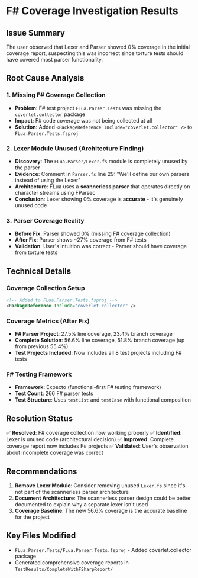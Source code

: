 # F# Coverage Investigation Results

## Issue Summary
The user observed that Lexer and Parser showed 0% coverage in the initial coverage report, suspecting this was incorrect since torture tests should have covered most parser functionality.

## Root Cause Analysis

### 1. Missing F# Coverage Collection
- **Problem**: F# test project `FLua.Parser.Tests` was missing the `coverlet.collector` package
- **Impact**: F# code coverage was not being collected at all
- **Solution**: Added `<PackageReference Include="coverlet.collector" />` to `FLua.Parser.Tests.fsproj`

### 2. Lexer Module Unused (Architecture Finding)
- **Discovery**: The `FLua.Parser/Lexer.fs` module is completely unused by the parser
- **Evidence**: Comment in `Parser.fs` line 29: "We'll define our own parsers instead of using the Lexer"
- **Architecture**: FLua uses a **scannerless parser** that operates directly on character streams using FParsec
- **Conclusion**: Lexer showing 0% coverage is **accurate** - it's genuinely unused code

### 3. Parser Coverage Reality
- **Before Fix**: Parser showed 0% (missing F# coverage collection)
- **After Fix**: Parser shows ~27% coverage from F# tests
- **Validation**: User's intuition was correct - Parser should have coverage from torture tests

## Technical Details

### Coverage Collection Setup
```xml
<!-- Added to FLua.Parser.Tests.fsproj -->
<PackageReference Include="coverlet.collector" />
```

### Coverage Metrics (After Fix)
- **F# Parser Project**: 27.5% line coverage, 23.4% branch coverage  
- **Complete Solution**: 56.6% line coverage, 51.8% branch coverage (up from previous 55.4%)
- **Test Projects Included**: Now includes all 8 test projects including F# tests

### F# Testing Framework
- **Framework**: Expecto (functional-first F# testing framework)
- **Test Count**: 266 F# parser tests
- **Test Structure**: Uses `testList` and `testCase` with functional composition

## Resolution Status
✅ **Resolved**: F# coverage collection now working properly
✅ **Identified**: Lexer is unused code (architectural decision)
✅ **Improved**: Complete coverage report now includes F# projects
✅ **Validated**: User's observation about incomplete coverage was correct

## Recommendations
1. **Remove Lexer Module**: Consider removing unused `Lexer.fs` since it's not part of the scannerless parser architecture
2. **Document Architecture**: The scannerless parser design could be better documented to explain why a separate lexer isn't used
3. **Coverage Baseline**: The new 56.6% coverage is the accurate baseline for the project

## Key Files Modified
- `FLua.Parser.Tests/FLua.Parser.Tests.fsproj` - Added coverlet.collector package
- Generated comprehensive coverage reports in `TestResults/CompleteWithFSharpReport/`